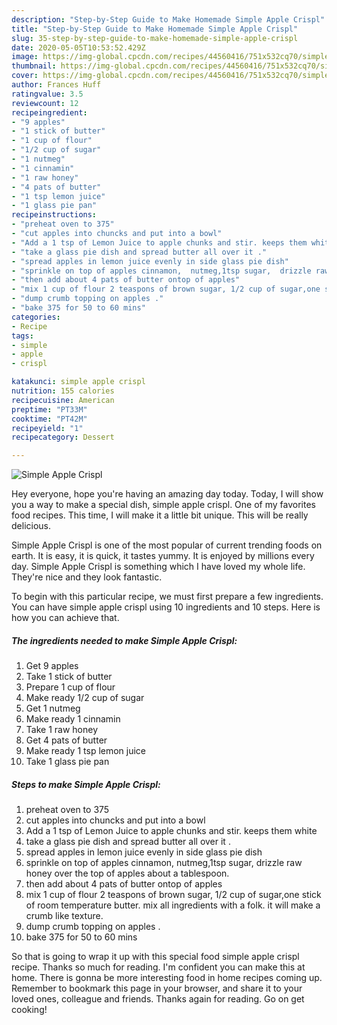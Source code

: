 ```yaml
---
description: "Step-by-Step Guide to Make Homemade Simple Apple Crispl"
title: "Step-by-Step Guide to Make Homemade Simple Apple Crispl"
slug: 35-step-by-step-guide-to-make-homemade-simple-apple-crispl
date: 2020-05-05T10:53:52.429Z
image: https://img-global.cpcdn.com/recipes/44560416/751x532cq70/simple-apple-crispl-recipe-main-photo.jpg
thumbnail: https://img-global.cpcdn.com/recipes/44560416/751x532cq70/simple-apple-crispl-recipe-main-photo.jpg
cover: https://img-global.cpcdn.com/recipes/44560416/751x532cq70/simple-apple-crispl-recipe-main-photo.jpg
author: Frances Huff
ratingvalue: 3.5
reviewcount: 12
recipeingredient:
- "9 apples"
- "1 stick of butter"
- "1 cup of flour"
- "1/2 cup of sugar"
- "1 nutmeg"
- "1 cinnamin"
- "1 raw honey"
- "4 pats of butter"
- "1 tsp lemon juice"
- "1 glass pie pan"
recipeinstructions:
- "preheat oven to 375"
- "cut apples into chuncks and put into a bowl"
- "Add a 1 tsp of Lemon Juice to apple chunks and stir. keeps them white"
- "take a glass pie dish and spread butter all over it ."
- "spread apples in lemon juice evenly in side glass pie dish"
- "sprinkle on top of apples cinnamon,  nutmeg,1tsp sugar,  drizzle raw honey over the top of apples about a tablespoon."
- "then add about 4 pats of butter ontop of apples"
- "mix 1 cup of flour 2 teaspons of brown sugar, 1/2 cup of sugar,one stick of room temperature butter. mix all ingredients with a folk. it will make a crumb like texture."
- "dump crumb topping on apples ."
- "bake 375 for 50 to 60 mins"
categories:
- Recipe
tags:
- simple
- apple
- crispl

katakunci: simple apple crispl 
nutrition: 155 calories
recipecuisine: American
preptime: "PT33M"
cooktime: "PT42M"
recipeyield: "1"
recipecategory: Dessert

---
```



![Simple Apple Crispl](https://img-global.cpcdn.com/recipes/44560416/751x532cq70/simple-apple-crispl-recipe-main-photo.jpg)

Hey everyone, hope you're having an amazing day today. Today, I will show you a way to make a special dish, simple apple crispl. One of my favorites food recipes. This time, I will make it a little bit unique. This will be really delicious.



Simple Apple Crispl is one of the most popular of current trending foods on earth. It is easy, it is quick, it tastes yummy. It is enjoyed by millions every day. Simple Apple Crispl is something which I have loved my whole life. They're nice and they look fantastic.


To begin with this particular recipe, we must first prepare a few ingredients. You can have simple apple crispl using 10 ingredients and 10 steps. Here is how you can achieve that.

##### The ingredients needed to make Simple Apple Crispl:

1. Get 9 apples
1. Take 1 stick of butter
1. Prepare 1 cup of flour
1. Make ready 1/2 cup of sugar
1. Get 1 nutmeg
1. Make ready 1 cinnamin
1. Take 1 raw honey
1. Get 4 pats of butter
1. Make ready 1 tsp lemon juice
1. Take 1 glass pie pan




##### Steps to make Simple Apple Crispl:

1. preheat oven to 375
1. cut apples into chuncks and put into a bowl
1. Add a 1 tsp of Lemon Juice to apple chunks and stir. keeps them white
1. take a glass pie dish and spread butter all over it .
1. spread apples in lemon juice evenly in side glass pie dish
1. sprinkle on top of apples cinnamon,  nutmeg,1tsp sugar,  drizzle raw honey over the top of apples about a tablespoon.
1. then add about 4 pats of butter ontop of apples
1. mix 1 cup of flour 2 teaspons of brown sugar, 1/2 cup of sugar,one stick of room temperature butter. mix all ingredients with a folk. it will make a crumb like texture.
1. dump crumb topping on apples .
1. bake 375 for 50 to 60 mins




So that is going to wrap it up with this special food simple apple crispl recipe. Thanks so much for reading. I'm confident you can make this at home. There is gonna be more interesting food in home recipes coming up. Remember to bookmark this page in your browser, and share it to your loved ones, colleague and friends. Thanks again for reading. Go on get cooking!
